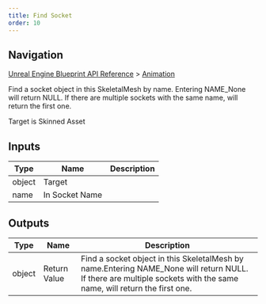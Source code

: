```yaml
---
title: Find Socket
order: 10
---
```

## Navigation

[Unreal Engine Blueprint API Reference](https://dev.epicgames.com/documentation/en-us/unreal-engine/BlueprintAPI) > [Animation](https://dev.epicgames.com/documentation/en-us/unreal-engine/BlueprintAPI/Animation)

Find a socket object in this SkeletalMesh by name.
Entering NAME_None will return NULL. If there are multiple sockets with the same name, will return the first one.

Target is Skinned Asset

## Inputs

| Type | Name | Description |
| --- | --- | --- |
| object | Target |  |
| name | In Socket Name |  |

## Outputs

| Type | Name | Description |
| --- | --- | --- |
| object | Return Value | Find a socket object in this SkeletalMesh by name.Entering NAME_None will return NULL. If there are multiple sockets with the same name, will return the first one. |
